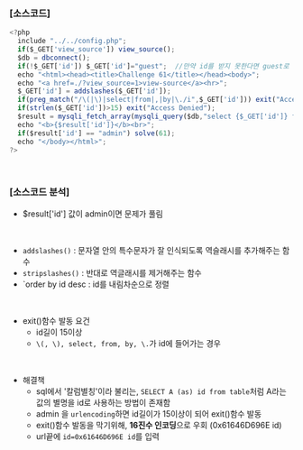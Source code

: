 ### [소스코드]

```javascript
<?php
  include "../../config.php";
  if($_GET['view_source']) view_source();
  $db = dbconnect();
  if(!$_GET['id']) $_GET['id']="guest";  //만약 id를 받지 못한다면 guest로 초기화 시킴
  echo "<html><head><title>Challenge 61</title></head><body>";
  echo "<a href=./?view_source=1>view-source</a><hr>";
  $_GET['id'] = addslashes($_GET['id']); 
  if(preg_match("/\(|\)|select|from|,|by|\./i",$_GET['id'])) exit("Access Denied");  //문자들이 대소문자 상관없이(/i) 필터링됨
  if(strlen($_GET['id'])>15) exit("Access Denied");
  $result = mysqli_fetch_array(mysqli_query($db,"select {$_GET['id']} from chall61 order by id desc limit 1"));  //limit1:출력 개수를 1개로 제한
  echo "<b>{$result['id']}</b><br>";
  if($result['id'] == "admin") solve(61);
  echo "</body></html>";
?>
```

<br>

### [소스코드 분석]

* $result['id'] 값이 admin이면 문제가 풀림

<br>

* `addslashes()` : 문자열 안의 특수문자가 잘 인식되도록 역슬래시를 추가해주는 함수
* `stripslashes()` : 반대로 역글래시를 제거해주는 함수
* `order by id desc : id를 내림차순으로 정렬

<br>

* exit()함수 발동 요건
    * id길이 15이상
    * `\(, \), select, from, by, \.`가 id에 들어가는 경우

<br>

* 해결책
    * sql에서 '칼럼별칭'이라 불리는, `SELECT A (as) id from table`처럼 A라는 값의 별명을 id로 사용하는 방법이 존재함
    * admin 을 `urlencoding`하면 id길이가 15이상이 되어 exit()함수 발동
    * exit()함수 발동을 막기위해, **16진수 인코딩**으로 우회 (0x61646D696E id)
    * url끝에 `id=0x61646D696E id`를 입력
